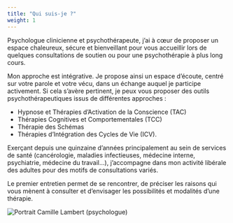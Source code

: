 ```yaml
---
title: "Qui suis-je ?"
weight: 1
---
```


Psychologue clinicienne et psychothérapeute, j’ai à cœur de proposer un espace chaleureux, sécure et bienveillant pour vous accueillir lors de quelques consultations de soutien ou pour une psychothérapie à plus long cours.

Mon approche est intégrative. Je propose ainsi un espace d’écoute, centré sur votre parole et votre vécu, dans un échange auquel je participe activement. Si cela s’avère pertinent, je peux vous proposer des outils psychothérapeutiques issus de différentes approches :

- Hypnose et Thérapies d’Activation de la Conscience (TAC)
- Thérapies Cognitives et Comportementales (TCC)
- Thérapie des Schémas
- Thérapies d’Intégration des Cycles de Vie (ICV).

Exerçant depuis une quinzaine d’années principalement au sein de services de santé (cancérologie, maladies infectieuses, médecine interne, psychiatrie, médecine du travail…), j’accompagne dans mon activité libérale des adultes pour des motifs de consultations variés.

Le premier entretien permet de se rencontrer, de préciser les raisons qui vous mènent à consulter et d’envisager les possibilités et modalités d’une thérapie.

![Portrait Camille Lambert (psychologue)](images/photos/portrait_monochrome_sourire_300x.webp)
